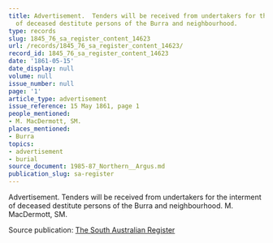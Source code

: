 ```yaml
---
title: Advertisement.  Tenders will be received from undertakers for the interment
  of deceased destitute persons of the Burra and neighbourhood.
type: records
slug: 1845_76_sa_register_content_14623
url: /records/1845_76_sa_register_content_14623/
record_id: 1845_76_sa_register_content_14623
date: '1861-05-15'
date_display: null
volume: null
issue_number: null
page: '1'
article_type: advertisement
issue_reference: 15 May 1861, page 1
people_mentioned:
- M. MacDermott, SM.
places_mentioned:
- Burra
topics:
- advertisement
- burial
source_document: 1985-87_Northern__Argus.md
publication_slug: sa-register
---
```


Advertisement.  Tenders will be received from undertakers for the interment of deceased destitute persons of the Burra and neighbourhood.  M. MacDermott, SM.

Source publication: [The South Australian Register](/publications/sa-register/)
